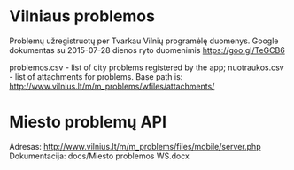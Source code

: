 # Vilniaus problemos

Problemų užregistruotų per Tvarkau Vilnių programėlę duomenys.
Google dokumentas su 2015-07-28 dienos ryto duomenimis https://goo.gl/TeGCB6

problemos.csv - list of city problems registered by the app;
nuotraukos.csv - list of attachments for problems. Base path is: http://www.vilnius.lt/m/m_problems/wfiles/attachments/

# Miesto problemų API

Adresas: http://www.vilnius.lt/m/m_problems/files/mobile/server.php
Dokumentacija: docs/Miesto problemos WS.docx